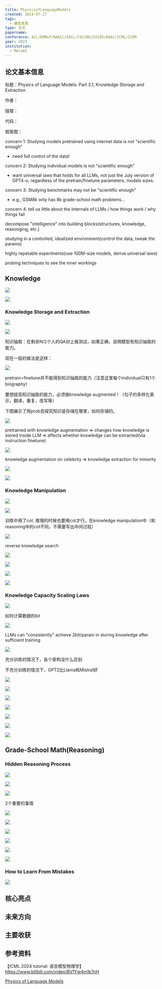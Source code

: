 ```yaml
---
title: PhysicsofLanguageModels
created: 2024-07-27
tags:
  - 模型本质
type: 论文
papername: 
conference: ACL/EMNLP/NAACL/EACL/COLING/SIGIR/AAAI/ICML/ICDM
year: 2023
institution:
  - MetaAI
---
```


## 论文基本信息

标题：Physics of Language Models: Part 3.1, Knowledge Storage and Extraction

作者：

链接：

代码：

框架图：



concern 1: Studying models pretrained using internet data is not "scientific enough"

- need full control of the data!

concern 2: Studying individual models is not "scientific enough"

- want universal laws that holds for all LLMs, not just the July version of GPT4-o, regardless of the pretrain/finetune parameters, models sizes.

concern 3: Studying benchmarks may not be "scientific enough"

- e.g., GSM8k only has 8k grade-school math problems...

concern 4: tell us little about the internals of LLMs / how things work / why things fail

  

decompose "intelligence" into building blocks(structures, knowledge, reasonging, etc.)

studying in a controlled, idealized environment(control the data, tweak the params)

highly repetable experiments(use 100M-size models, derive universal laws)

probing techniques to see the inner workings

## Knowledge

![](img/Pasted%20image%2020240727185025.png)

![](img/Pasted%20image%2020240727185042.png)


### Knowledge Storage and Extraction

![](img/Pasted%20image%2020240727191752.png)

![](img/Pasted%20image%2020240727185610.png)

知识抽取：在剩余N/2个人的QA对上做测试，如果正确，说明模型有知识抽取的能力。

现在一般的做法是这样：

![](img/Pasted%20image%2020240727190109.png)

pretrain+finetune并不能得到知识抽取的能力（注意这里每个individual只有1个biography）

要想提高知识抽取的能力，必须做knowledge augmented！（句子的多样化表示，翻译，重复，改写等）

下图展示了用prob去探究知识是存储在哪里，如何存储的。


![](img/Pasted%20image%2020240727190139.png)

pretrained with knowledge augmentation 
=> changes how knowledge is stored inside LLM 
=> affects whether knowledge can be extracted(via instruction finetune)



![](img/Pasted%20image%2020240727190150.png)

knowledge augmentation on celebrity => knowledge extraction for minority

![](img/Pasted%20image%2020240727190201.png)

![](img/Pasted%20image%2020240727191658.png)

### Knowledge Manipulation

![](img/Pasted%20image%2020240727200837.png)



![](img/Pasted%20image%2020240727200857.png)

训练中用了cot, 推理的时候也要用cot才行。在knowledge manipulation中（和reasoning中的cot不同，不需要写出中间过程）

![](img/Pasted%20image%2020240727200908.png)

reverse knowledge search

![](img/Pasted%20image%2020240727200920.png)


![](img/Pasted%20image%2020240727200936.png)


![](img/Pasted%20image%2020240727200948.png)

![](img/Pasted%20image%2020240727203521.png)

### Knowledge Capacity Scaling Laws
![](img/Pasted%20image%2020240727203604.png)

如何计算数据的bit

![](img/Pasted%20image%2020240727203902.png)

 LLMs can "consistently" achieve 2bit/param in storing knowledge after sufficient training

![](img/Pasted%20image%2020240727203621.png)

充分训练的情况下，各个架构没什么区别

不充分训练的情况下，GPT2比Llama和Mistral好
 
![](img/Pasted%20image%2020240727203632.png)


![](img/Pasted%20image%2020240727203643.png)



![](img/Pasted%20image%2020240727203654.png)

 

![](img/Pasted%20image%2020240727203707.png)

![](img/Pasted%20image%2020240727205429.png)

![](img/Pasted%20image%2020240727205609.png)

![](img/Pasted%20image%2020240727205638.png)

## Grade-School Math(Reasoning)

### Hidden Reasoning Process 

![](img/Pasted%20image%2020240727205759.png)



![](img/Pasted%20image%2020240727210405.png)

![](img/Pasted%20image%2020240727210452.png)

2个重要的事情

![](img/Pasted%20image%2020240727210836.png)


![](img/Pasted%20image%2020240727210938.png)

![](img/Pasted%20image%2020240727211119.png)

![](img/Pasted%20image%2020240727211426.png)

![](img/Pasted%20image%2020240727211626.png)

![](img/Pasted%20image%2020240727211858.png)

### How to Learn From Mistakes

![](img/Pasted%20image%2020240727205836.png)



## 核心亮点






## 未来方向



## 主要收获


## 参考资料

【ICML 2024 tutorial: 语言模型物理学】 https://www.bilibili.com/video/BV1Yw4m1k7nH

[Physics of Language Models](https://physics.allen-zhu.com/home)

